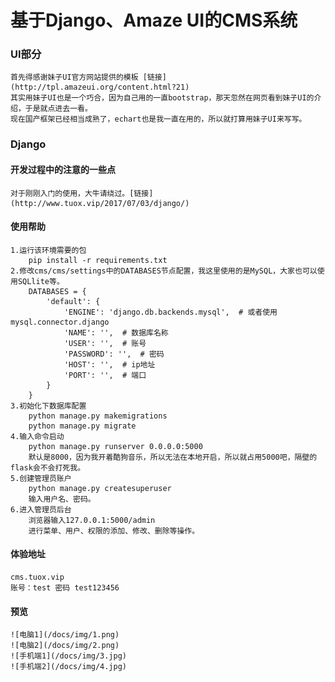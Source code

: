 # 基于Django、Amaze UI的CMS系统

### UI部分

    首先得感谢妹子UI官方网站提供的模板 [链接](http://tpl.amazeui.org/content.html?21)
    其实用妹子UI也是一个巧合，因为自己用的一直bootstrap，那天忽然在网页看到妹子UI的介绍，于是就点进去一看。
    现在国产框架已经相当成熟了，echart也是我一直在用的，所以就打算用妹子UI来写写。

### Django

#### 开发过程中的注意的一些点

    对于刚刚入门的使用，大牛请绕过。[链接](http://www.tuox.vip/2017/07/03/django/)

#### 使用帮助

    1.运行该环境需要的包
        pip install -r requirements.txt
    2.修改cms/cms/settings中的DATABASES节点配置，我这里使用的是MySQL，大家也可以使用SQLlite等。
        DATABASES = {
            'default': {
                'ENGINE': 'django.db.backends.mysql',  # 或者使用 mysql.connector.django
                'NAME': '',  # 数据库名称
                'USER': '',  # 账号
                'PASSWORD': '',  # 密码
                'HOST': '',  # ip地址
                'PORT': '',  # 端口
            }
        }
    3.初始化下数据库配置 
        python manage.py makemigrations
        python manage.py migrate
    4.输入命令启动
        python manage.py runserver 0.0.0.0:5000
        默认是8000，因为我开着酷狗音乐，所以无法在本地开启，所以就占用5000吧，隔壁的flask会不会打死我。
    5.创建管理员账户
        python manage.py createsuperuser
        输入用户名、密码。
    6.进入管理员后台
        浏览器输入127.0.0.1:5000/admin
        进行菜单、用户、权限的添加、修改、删除等操作。

#### 体验地址

    cms.tuox.vip
    账号：test 密码 test123456
    
#### 预览

    ![电脑1](/docs/img/1.png)
    ![电脑2](/docs/img/2.png)
    ![手机端1](/docs/img/3.jpg)
    ![手机端2](/docs/img/4.jpg)



